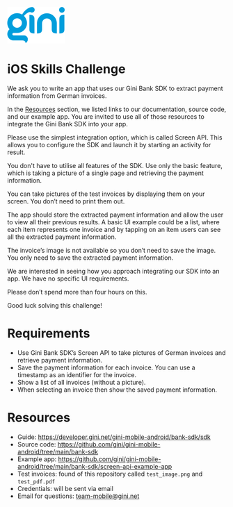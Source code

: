 ![Gini logo](Gini_logo_blue.svg)

# iOS Skills Challenge

We ask you to write an app that uses our Gini Bank SDK to extract payment information from German invoices.

In the [Resources](#resources) section, we listed links to our documentation, source code, and our example app. You are invited to use all of those resources to integrate the Gini Bank SDK into your app.

Please use the simplest integration option, which is called Screen API. This allows you to configure the SDK and launch it by starting an activity for result.

You don't have to utilise all features of the SDK. Use only the basic feature, which is taking a picture of a single page and retrieving the payment information.

You can take pictures of the test invoices by displaying them on your screen. You don’t need to print them out.

The app should store the extracted payment information and allow the user to view all their previous results. A basic UI example could be a list, where each item represents one invoice and by tapping on an item users can see all the extracted payment information.

The invoice’s image is not available so you don’t need to save the image. You only need to save the extracted payment information.

We are interested in seeing how you approach integrating our SDK into an app. We have no specific UI requirements.

Please don’t spend more than four hours on this.

Good luck solving this challenge!

# Requirements

* Use Gini Bank SDK’s Screen API to take pictures of German invoices and retrieve payment information.
* Save the payment information for each invoice. You can use a timestamp as an identifier for the invoice.
* Show a list of all invoices (without a picture).
* When selecting an invoice then show the saved payment information.

# Resources
* Guide: https://developer.gini.net/gini-mobile-android/bank-sdk/sdk 
* Source code: https://github.com/gini/gini-mobile-android/tree/main/bank-sdk 
* Example app: https://github.com/gini/gini-mobile-android/tree/main/bank-sdk/screen-api-example-app 
* Test invoices: found of this repository called `test_image.png` and `test_pdf.pdf`
* Credentials: will be sent via email
* Email for questions: team-mobile@gini.net
